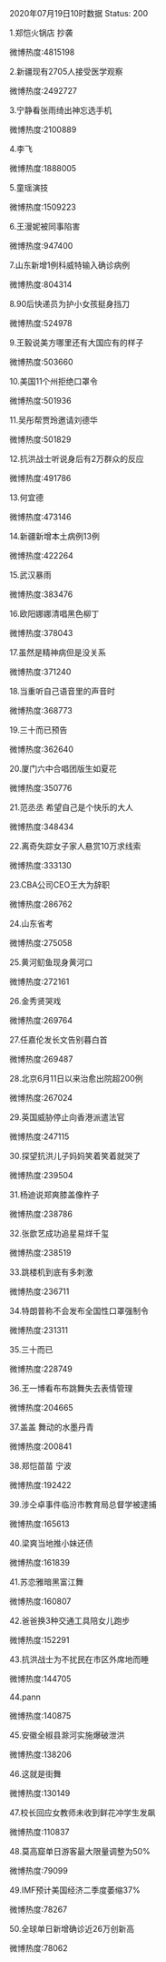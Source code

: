 2020年07月19日10时数据
Status: 200

1.郑恺火锅店 抄袭

微博热度:4815198

2.新疆现有2705人接受医学观察

微博热度:2492727

3.宁静看张雨绮出神忘选手机

微博热度:2100889

4.李飞

微博热度:1888005

5.童瑶演技

微博热度:1509223

6.王漫妮被同事陷害

微博热度:947400

7.山东新增1例科威特输入确诊病例

微博热度:804314

8.90后快递员为护小女孩挺身挡刀

微博热度:524978

9.王毅说美方哪里还有大国应有的样子

微博热度:503660

10.美国11个州拒绝口罩令

微博热度:501936

11.吴彤帮贾玲邀请刘德华

微博热度:501829

12.抗洪战士听说身后有2万群众的反应

微博热度:491786

13.何宜德

微博热度:473146

14.新疆新增本土病例13例

微博热度:422264

15.武汉暴雨

微博热度:383476

16.欧阳娜娜清唱黑色柳丁

微博热度:378043

17.虽然是精神病但是没关系

微博热度:371240

18.当重听自己语音里的声音时

微博热度:368773

19.三十而已预告

微博热度:362640

20.厦门六中合唱团版生如夏花

微博热度:350776

21.范丞丞 希望自己是个快乐的大人

微博热度:348434

22.离奇失踪女子家人悬赏10万求线索

微博热度:333130

23.CBA公司CEO王大为辞职

微博热度:286762

24.山东省考

微博热度:275058

25.黄河鱽鱼现身黄河口

微博热度:272161

26.金秀贤哭戏

微博热度:269764

27.任嘉伦发长文告别暮白首

微博热度:269487

28.北京6月11日以来治愈出院超200例

微博热度:267024

29.英国威胁停止向香港派遣法官

微博热度:247115

30.探望抗洪儿子妈妈笑着笑着就哭了

微博热度:239504

31.杨迪说郑爽膝盖像杵子

微博热度:238786

32.张歆艺成功追星易烊千玺

微博热度:238519

33.跳楼机到底有多刺激

微博热度:236711

34.特朗普称不会发布全国性口罩强制令

微博热度:231311

35.三十而已

微博热度:228749

36.王一博看布布跳舞失去表情管理

微博热度:204665

37.盖盖 舞动的水墨丹青

微博热度:200841

38.郑恺苗苗 宁波

微博热度:192422

39.涉仝卓事件临汾市教育局总督学被逮捕

微博热度:165613

40.梁爽当地推小妹还债

微博热度:161839

41.苏恋雅暗黑富江舞

微博热度:160807

42.爸爸换3种交通工具陪女儿跑步

微博热度:152291

43.抗洪战士为不扰民在市区外席地而睡

微博热度:144705

44.pann

微博热度:140875

45.安徽全椒县滁河实施爆破泄洪

微博热度:138206

46.这就是街舞

微博热度:130149

47.校长回应女教师未收到鲜花冲学生发飙

微博热度:110837

48.莫高窟单日游客最大限量调整为50%

微博热度:79099

49.IMF预计美国经济二季度萎缩37%

微博热度:78267

50.全球单日新增确诊近26万创新高

微博热度:78062

